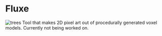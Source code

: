 # Fluxe
![trees](http://i.imgur.com/hDYWkCZ.png)
Tool that makes 2D pixel art out of procedurally generated voxel models.
Currently not being worked on.



